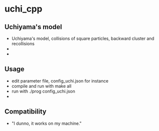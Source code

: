 uchi_cpp
==============================

Uchiyama's model 
------------------------------

* Uchiyama's model, collisions of square particles, backward cluster and recollisions 
*  
*  

Usage 
------------------------------

* edit parameter file, config_uchi.json for instance 
* compile and run with make all 
* run with ./prog config_uchi.json 
* 

Compatibility  
------------------------------

* "I dunno, it works on my machine."


